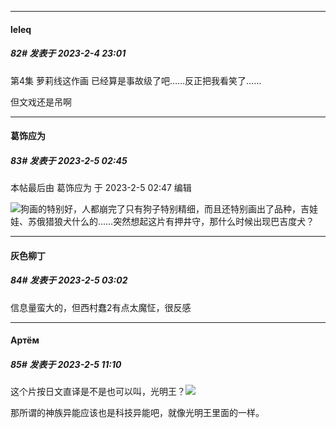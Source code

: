 
*****

####  leleq  
##### 82#       发表于 2023-2-4 23:01

第4集 萝莉线这作画 已经算是事故级了吧……反正把我看笑了…… 

但文戏还是吊啊


*****

####  葛饰应为  
##### 83#       发表于 2023-2-5 02:45

 本帖最后由 葛饰应为 于 2023-2-5 02:47 编辑 

<img src="https://static.saraba1st.com/image/smiley/animal2017/027.png" referrerpolicy="no-referrer">狗画的特别好，人都崩完了只有狗子特别精细，而且还特别画出了品种，吉娃娃、苏俄猎狼犬什么的……突然想起这片有押井守，那什么时候出现巴吉度犬？

*****

####  灰色柳丁  
##### 84#       发表于 2023-2-5 03:02

信息量蛮大的，但西村蠢2有点太魔怔，很反感


*****

####  Артём  
##### 85#       发表于 2023-2-5 11:10

这个片按日文直译是不是也可以叫，光明王？<img src="https://static.saraba1st.com/image/smiley/face2017/067.png" referrerpolicy="no-referrer">

那所谓的神族异能应该也是科技异能吧，就像光明王里面的一样。

